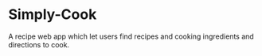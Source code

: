 # Simply-Cook
A recipe web app which let users find recipes and cooking ingredients and directions to cook.
